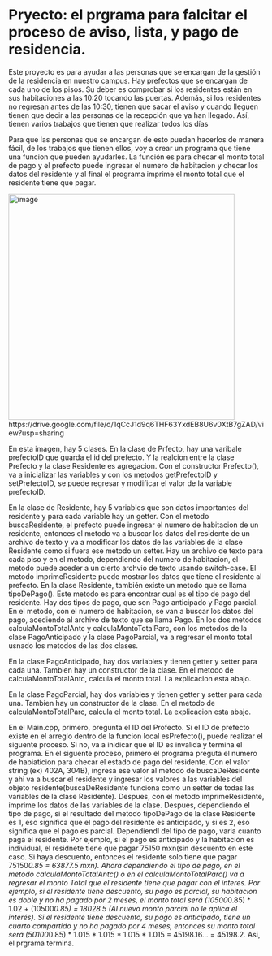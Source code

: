# Pryecto: el prgrama para falcitar el proceso de aviso, lista, y pago de residencia.

Este proyecto es para ayudar a las personas que se encargan de la gestión de la residencia en nuestro campus. Hay prefectos que se encargan de cada uno de los pisos. Su deber es comprobar si los residentes están en sus habitaciones a las 10:20 tocando las puertas. Además, si los residentes no regresan antes de las 10:30, tienen que sacar el aviso y cuando lleguen tienen que decir a las personas de la recepción que ya han llegado. Así, tienen varios trabajos que tienen que realizar todos los días

Para que las personas que se encargan de esto puedan hacerlos de manera fácil, de los trabajos que tienen ellos, voy a crear un programa que tiene una funcion que pueden ayudarles. La función es para checar el monto total de pago y el prefecto puede ingresar el numero de habitacion y checar los datos del residente y al final el programa imprime el monto total que el residente tiene que pagar. 

<img width="445" alt="image" src="https://github.com/DongjuMun/proyecto/assets/150094637/483bb1f9-f988-459f-a1e7-ca88b4b9b644">
https://drive.google.com/file/d/1qCcJ1d9q6THF63YxdEB8U6v0XtB7gZAD/view?usp=sharing

En esta imagen, hay 5 clases. En la clase de Prfecto, hay una varibale prefectoID que guarda el id del prefecto. Y la realcion entre la clase Prefecto y la clase Residente es agregacion. Con el constructor Prefecto(), va a inicializar las variables y con los metodos getPrefectoID y setPrefectoID, se puede regresar y modificar el valor de la variable prefectoID.

En la clase de Residente, hay 5 variables que son datos importantes del residente y para cada variable hay un getter. Con el metodo buscaResidente, el prefecto puede ingresar el numero de habitacion de un residente, entonces el metodo va a buscar los datos del residente de un archivo de texto y va a modificar los datos de las variables de la clase Residente como si fuera ese metodo un setter. Hay un archivo de texto para cada piso y en el metodo, dependiendo del numero de habitacion, el metodo puede aceder a un cierto archvio de texto usando switch-case. El metodo imprimeResidente puede mostrar los datos que tiene el residente al prefecto.
En la clase Residente, también existe un metodo que se llama tipoDePago(). Este metodo es para encontrar cual es el tipo de pago del residente. Hay dos tipos de pago, que son Pago anticipado y Pago parcial. En el metodo, con el numero de habitacion, se van a buscar los datos del pago, acediendo al archivo de texto que se llama Pago. En los dos metodos calculaMontoTotalAntc y calculaMontoTotalParc, con los metodos de la clase PagoAnticipado y la clase PagoParcial, va a regresar el monto total usnado los metodos de las dos clases.

En la clase PagoAnticipado, hay dos variables y tienen getter y setter para cada una. Tambien hay un constructor de la clase. En el metodo de calculaMontoTotalAntc, calcula el monto total. La explicacion esta abajo. 

En la clase PagoParcial, hay dos variables y tienen getter y setter para cada una. Tambien hay un constructor de la clase. En el metodo de calculaMontoTotalParc, calcula el monto total. La explicacion esta abajo. 

En el Main.cpp, primero, pregunta el ID del Profecto. Si el ID de prefecto existe en el arreglo dentro de la funcion local esPrefecto(), puede realizar el siguente proceso. Si no, va a inidicar que el ID es invalida y termina el programa. En el siguente proceso, primero el programa preguta el numero de habiaticion para checar el estado de pago del residente. Con el valor string (ex) 402A, 304B), ingresa ese valor al metodo de buscaDeResidente y ahi va a buscar el residente y ingresar los valores a las variables del objeto residente(buscaDeResidente funciona como un setter de todas las variables de la clase Residente). Despues, con el metodo imprimeResidente, imprime los datos de las variables de la clase. Despues, dependiendo el tipo de pago, si  el resultado del metodo tipoDePago de la clase Residente es 1, eso significa que el pago del residente es anticipado, y si es 2, eso significa que el pago es parcial. Dependiendl del tipo de pago, varia cuanto paga el residente. Por ejemplo, si el pago es anticipado y la habitación es individual, el residnete tiene que pagar 75150 mxn(sin descuento en este caso. Si haya descuento, entonces el residente solo tiene que pagar 75150*0.85 = 63877.5 mxn). Ahora dependiendo el tipo de pago, en el metodo calculaMontoTotalAntc() o en el calculaMontoTotalParc() va a regresar el monto Total que el residente tiene que pagar con el interes. Por ejemplo, si el residente tiene descuento, su pago es parcial, su habitacion es doble y no ha pagado por 2 meses, el monto total será (10500*0.85) * 1.02 + (10500*0.85) = 18028.5 (Al nuevo monto parcial no le aplica el interés). Si el residente tiene descuento, su pago es anticipado, tiene un cuarto compartido y no ha pagado por 4 meses, entonces su monto total será (50100*0.85) * 1.015 * 1.015 * 1.015 * 1.015 = 45198.16… = 45198.2. Así, el prgrama termina. 
